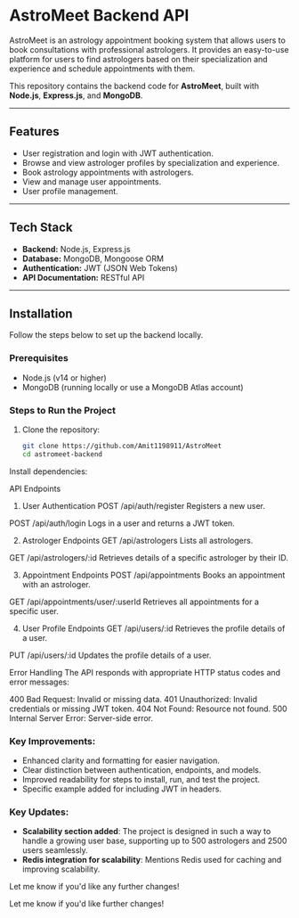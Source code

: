 # **AstroMeet Backend API**

AstroMeet is an astrology appointment booking system that allows users to book consultations with professional astrologers. It provides an easy-to-use platform for users to find astrologers based on their specialization and experience and schedule appointments with them.

This repository contains the backend code for **AstroMeet**, built with **Node.js**, **Express.js**, and **MongoDB**.

---

## **Features**

- User registration and login with JWT authentication.
- Browse and view astrologer profiles by specialization and experience.
- Book astrology appointments with astrologers.
- View and manage user appointments.
- User profile management.

---

## **Tech Stack**

- **Backend:** Node.js, Express.js
- **Database:** MongoDB, Mongoose ORM
- **Authentication:** JWT (JSON Web Tokens)
- **API Documentation:** RESTful API

---

## **Installation**

Follow the steps below to set up the backend locally.

### **Prerequisites**

- Node.js (v14 or higher)
- MongoDB (running locally or use a MongoDB Atlas account)

### **Steps to Run the Project**

1. Clone the repository:
   ```bash
   git clone https://github.com/Amit1198911/AstroMeet
   cd astromeet-backend
Install dependencies:

API Endpoints
1. User Authentication
POST /api/auth/register
Registers a new user.

POST /api/auth/login
Logs in a user and returns a JWT token.

2. Astrologer Endpoints
GET /api/astrologers
Lists all astrologers.

GET /api/astrologers/:id
Retrieves details of a specific astrologer by their ID.

3. Appointment Endpoints
POST /api/appointments
Books an appointment with an astrologer.

GET /api/appointments/user/:userId
Retrieves all appointments for a specific user.

4. User Profile Endpoints
GET /api/users/:id
Retrieves the profile details of a user.

PUT /api/users/:id
Updates the profile details of a user.

Error Handling
The API responds with appropriate HTTP status codes and error messages:

400 Bad Request: Invalid or missing data.
401 Unauthorized: Invalid credentials or missing JWT token.
404 Not Found: Resource not found.
500 Internal Server Error: Server-side error.

### Key Improvements:
- Enhanced clarity and formatting for easier navigation.
- Clear distinction between authentication, endpoints, and models.
- Improved readability for steps to install, run, and test the project.
- Specific example added for including JWT in headers.


### Key Updates:
- **Scalability section added**: The project is designed in such a way to handle a growing user base, supporting up to 500 astrologers and 2500 users seamlessly.
- **Redis integration for scalability**: Mentions Redis used for caching and improving scalability.

Let me know if you'd like any further changes!


Let me know if you'd like further changes!